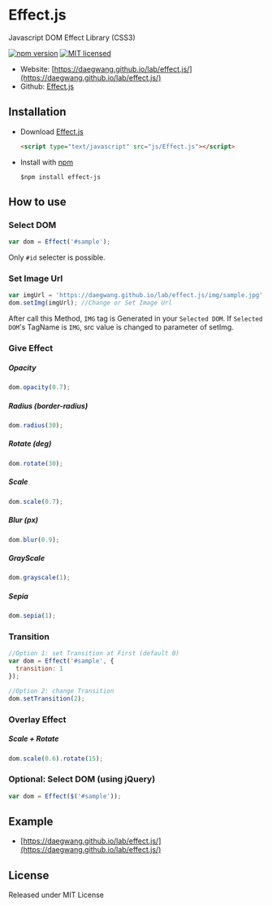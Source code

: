 # Effect.js
Javascript DOM Effect Library (CSS3)  

[![npm version](https://badge.fury.io/js/effect-js.svg)](https://badge.fury.io/js/effect-js)
[![MIT licensed](https://img.shields.io/badge/license-MIT-blue.svg)](https://github.com/DaeGwang/Effect.js/blob/master/LICENSE)

- Website: [https://daegwang.github.io/lab/effect.js/](https://daegwang.github.io/lab/effect.js/)
- Github: [Effect.js](https://github.com/DaeGwang/Effect.js)

## Installation

- Download [Effect.js](https://raw.githubusercontent.com/DaeGwang/Effect.js/master/js/Effect.js)

	```html
	<script type="text/javascript" src="js/Effect.js"></script>
	```
- Install with [npm](https://www.npmjs.com/)

	```
	$npm install effect-js
	```
  

## How to use

### Select DOM

```js
var dom = Effect('#sample');
```
Only `#id` selecter is possible.


### Set Image Url
```js
var imgUrl = 'https://daegwang.github.io/lab/effect.js/img/sample.jpg';
dom.setImg(imgUrl); //Change or Set Image Url
```

After call this Method, `IMG` tag is Generated in your `Selected DOM`. If `Selected DOM`'s TagName is `IMG`, src value is changed to parameter of setImg.

### Give Effect 

##### Opacity

```js
dom.opacity(0.7);
```

##### Radius (border-radius)

```js
dom.radius(30);
```

##### Rotate (deg)

```js
dom.rotate(30);
```

##### Scale

```js
dom.scale(0.7);
```

##### Blur (px)

```js
dom.blur(0.9);
```

##### GrayScale

```js
dom.grayscale(1);
```

##### Sepia

```js
dom.sepia(1);
```

### Transition

```js
//Option 1: set Transition at First (default 0)
var dom = Effect('#sample', {
  transition: 1
});

//Option 2: change Transition
dom.setTransition(2);
```

### Overlay Effect

##### Scale + Rotate

```js
dom.scale(0.6).rotate(15);
```


### Optional: Select DOM (using jQuery)

```js
var dom = Effect($('#sample'));
```

## Example
- [https://daegwang.github.io/lab/effect.js/](https://daegwang.github.io/lab/effect.js/)

<!-- ## Browser Support -->

## License
Released under MIT License